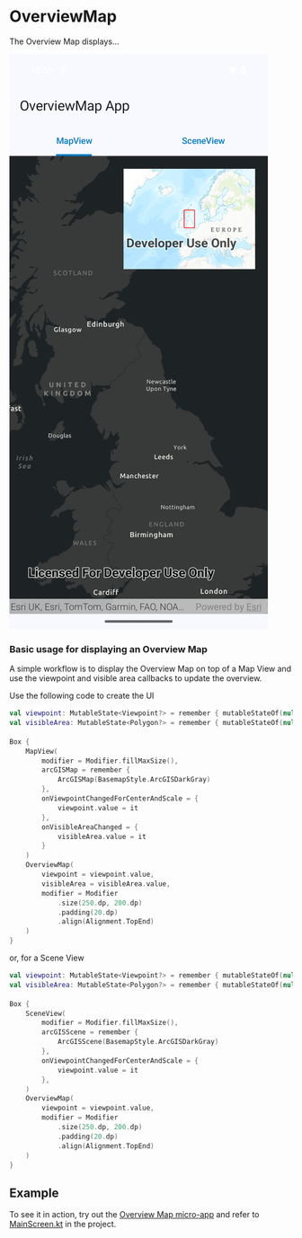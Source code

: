 # OverviewMap

The Overview Map displays...

![Screenshot](mapview_screenshot.png)

### Basic usage for displaying an Overview Map

A simple workflow is to display the Overview Map on top of a Map View and use the viewpoint and
visible area callbacks to update the overview.

Use the following code to create the UI

```kotlin
val viewpoint: MutableState<Viewpoint?> = remember { mutableStateOf(null) }
val visibleArea: MutableState<Polygon?> = remember { mutableStateOf(null) }

Box {
    MapView(
        modifier = Modifier.fillMaxSize(),
        arcGISMap = remember {
            ArcGISMap(BasemapStyle.ArcGISDarkGray)
        },
        onViewpointChangedForCenterAndScale = {
            viewpoint.value = it
        },
        onVisibleAreaChanged = {
            visibleArea.value = it
        }
    )
    OverviewMap(
        viewpoint = viewpoint.value,
        visibleArea = visibleArea.value,
        modifier = Modifier
            .size(250.dp, 200.dp)
            .padding(20.dp)
            .align(Alignment.TopEnd)
    )
}
```

or, for a Scene View

```kotlin
val viewpoint: MutableState<Viewpoint?> = remember { mutableStateOf(null) }
val visibleArea: MutableState<Polygon?> = remember { mutableStateOf(null) }

Box {
    SceneView(
        modifier = Modifier.fillMaxSize(),
        arcGISScene = remember {
            ArcGISScene(BasemapStyle.ArcGISDarkGray)
        },
        onViewpointChangedForCenterAndScale = {
            viewpoint.value = it
        },
    )
    OverviewMap(
        viewpoint = viewpoint.value,
        modifier = Modifier
            .size(250.dp, 200.dp)
            .padding(20.dp)
            .align(Alignment.TopEnd)
    )
}
```

## Example

To see it in action, try out the [Overview Map micro-app](../../microapps/OverviewMapApp) and refer to [MainScreen.kt](../../microapps/BasemapGalleryApp/app/src/main/java/com/arcgismaps/toolkit/basemapgalleryapp/screens/MainScreen.kt) in the project.